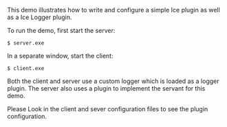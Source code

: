 This demo illustrates how to write and configure a simple Ice plugin
as well as a Ice Logger plugin.

To run the demo, first start the server:
```
$ server.exe
```
In a separate window, start the client:
```
$ client.exe
```
Both the client and server use a custom logger which is loaded as
a logger plugin. The server also uses a plugin to implement the
servant for this demo.

Please Look in the client and sever configuration files to see the
plugin configuration.
